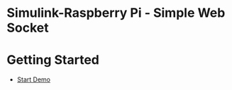 # Simulink-Raspberry Pi -  Simple Web Socket 

# Getting Started
- [Start Demo](https://covao.github.io/SimulinkRaspiSimpleWebSocket/html/simulink_raspi_simple_websocket.html)
